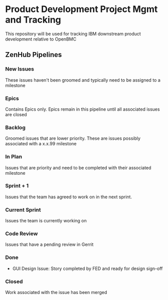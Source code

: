 # Product Development Project Mgmt and Tracking
This repository will be used for tracking IBM downstream product development relative to OpenBMC

## ZenHub Pipelines
### New Issues
These issues haven't been groomed and typically need to be assigned to a milestone

### Epics
Contains Epics only. Epics remain in this pipeline until all associated issues are closed

### Backlog
Groomed issues that are lower priority. These are issues possibly associated with a x.x.99 milestone

### In Plan
Issues that are priority and need to be completed with their associated milestone

### Sprint + 1
Issues that the team has agreed to work on in the next sprint.

### Current Sprint
Issues the team is currently working on

### Code Review
Issues that have a pending review in Gerrit

### Done
* GUI Design Issue: Story completed by FED and ready for design sign-off

### Closed
Work associated with the issue has been merged
